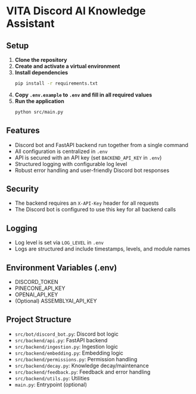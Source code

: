 # VITA Discord AI Knowledge Assistant

## Setup

1. **Clone the repository**
2. **Create and activate a virtual environment**
3. **Install dependencies**
   ```sh
   pip install -r requirements.txt
   ```
4. **Copy `.env.example` to `.env` and fill in all required values**
5. **Run the application**
   ```sh
   python src/main.py
   ```

## Features
- Discord bot and FastAPI backend run together from a single command
- All configuration is centralized in `.env`
- API is secured with an API key (set `BACKEND_API_KEY` in `.env`)
- Structured logging with configurable log level
- Robust error handling and user-friendly Discord bot responses

## Security
- The backend requires an `X-API-Key` header for all requests
- The Discord bot is configured to use this key for all backend calls

## Logging
- Log level is set via `LOG_LEVEL` in `.env`
- Logs are structured and include timestamps, levels, and module names

## Environment Variables (.env)
- DISCORD_TOKEN
- PINECONE_API_KEY
- OPENAI_API_KEY
- (Optional) ASSEMBLYAI_API_KEY

## Project Structure
- `src/bot/discord_bot.py`: Discord bot logic
- `src/backend/api.py`: FastAPI backend
- `src/backend/ingestion.py`: Ingestion logic
- `src/backend/embedding.py`: Embedding logic
- `src/backend/permissions.py`: Permission handling
- `src/backend/decay.py`: Knowledge decay/maintenance
- `src/backend/feedback.py`: Feedback and error handling
- `src/backend/utils.py`: Utilities
- `main.py`: Entrypoint (optional) 